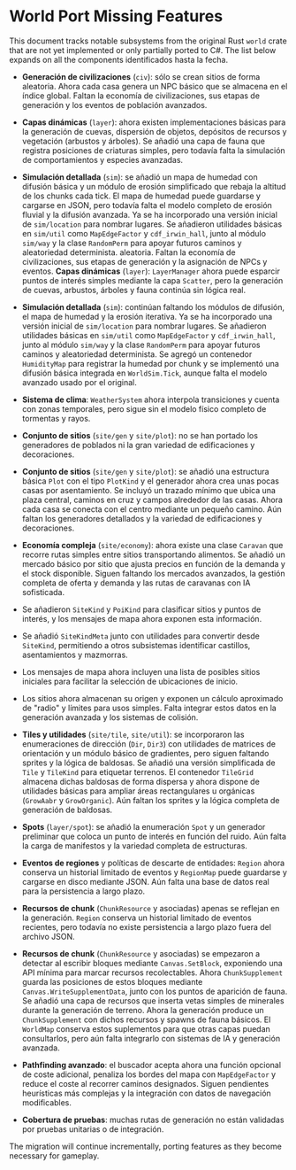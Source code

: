 # World Port Missing Features

This document tracks notable subsystems from the original Rust `world` crate
that are not yet implemented or only partially ported to C#. The list below
expands on all the components identificados hasta la fecha.

- **Generación de civilizaciones** (`civ`): sólo se crean sitios de forma
  aleatoria. Ahora cada casa genera un NPC básico que se almacena en el índice
  global. Faltan la economía de civilizaciones, sus etapas de generación y
  los eventos de población avanzados.
- **Capas dinámicas** (`layer`): ahora existen implementaciones básicas para la
  generación de cuevas, dispersión de objetos, depósitos de recursos y
  vegetación (arbustos y árboles). Se añadió una capa de fauna que registra
  posiciones de criaturas simples, pero todavía falta la simulación de
  comportamientos y especies avanzadas.
- **Simulación detallada** (`sim`): se añadió un mapa de humedad con difusión
  básica y un módulo de erosión simplificado que rebaja la altitud de los chunks
  cada tick. El mapa de humedad puede guardarse y cargarse en JSON, pero todavía
  falta el modelo completo de erosión fluvial y la difusión avanzada. Ya se ha
  incorporado una versión inicial de `sim/location` para nombrar lugares. Se
  añadieron utilidades básicas en `sim/util` como `MapEdgeFactor` y
  `cdf_irwin_hall`, junto al módulo `sim/way` y la clase `RandomPerm` para
  apoyar futuros caminos y aleatoriedad determinista.
  aleatoria. Faltan la economía de civilizaciones, sus etapas de generación y
  la asignación de NPCs y eventos.
**Capas dinámicas** (`layer`): `LayerManager` ahora puede esparcir puntos de interés simples mediante la capa `Scatter`, pero la generación de cuevas, arbustos, árboles y fauna continúa sin lógica real.
- **Simulación detallada** (`sim`): continúan faltando los módulos de difusión,
  el mapa de humedad y la erosión iterativa. Ya se ha incorporado una versión
  inicial de `sim/location` para nombrar lugares. Se añadieron utilidades
  básicas en `sim/util` como `MapEdgeFactor` y `cdf_irwin_hall`, junto al módulo
  `sim/way` y la clase `RandomPerm` para apoyar futuros caminos y
  aleatoriedad determinista.
  Se agregó un contenedor `HumidityMap` para registrar la humedad por chunk y
  se implementó una difusión básica integrada en `WorldSim.Tick`, aunque falta
  el modelo avanzado usado por el original.
- **Sistema de clima**: `WeatherSystem` ahora interpola transiciones y cuenta con zonas temporales, pero sigue sin el modelo físico completo de tormentas y rayos.
- **Conjunto de sitios** (`site/gen` y `site/plot`): no se han portado los
  generadores de poblados ni la gran variedad de edificaciones y decoraciones.
- **Conjunto de sitios** (`site/gen` y `site/plot`): se añadió una estructura
  básica `Plot` con el tipo `PlotKind` y el generador ahora crea unas pocas
  casas por asentamiento. Se incluyó un trazado mínimo que ubica una plaza
  central, caminos en cruz y campos alrededor de las casas. Ahora cada casa
  se conecta con el centro mediante un pequeño camino. Aún faltan los
  generadores detallados y la variedad de edificaciones y decoraciones.
- **Economía compleja** (`site/economy`): ahora existe una clase `Caravan` que
  recorre rutas simples entre sitios transportando alimentos. Se añadió un mercado básico por sitio que ajusta precios en función de la demanda y el stock disponible. Siguen faltando los mercados avanzados, la gestión completa de oferta y demanda y las rutas de caravanas con IA sofisticada.
- Se añadieron `SiteKind` y `PoiKind` para clasificar sitios y puntos de
  interés, y los mensajes de mapa ahora exponen esta información.
- Se añadió `SiteKindMeta` junto con utilidades para convertir desde
  `SiteKind`, permitiendo a otros subsistemas identificar castillos,
  asentamientos y mazmorras.
- Los mensajes de mapa ahora incluyen una lista de posibles sitios
  iniciales para facilitar la selección de ubicaciones de inicio.
- Los sitios ahora almacenan su origen y exponen un cálculo aproximado
  de "radio" y límites para usos simples. Falta integrar estos datos en
  la generación avanzada y los sistemas de colisión.
- **Tiles y utilidades** (`site/tile`, `site/util`): se incorporaron las
  enumeraciones de dirección (`Dir`, `Dir3`) con utilidades de matrices de
  orientación y un módulo básico de gradientes, pero siguen faltando sprites y
  la lógica de baldosas. Se añadió una versión simplificada de `Tile` y
  `TileKind` para etiquetar terrenos. El contenedor `TileGrid` almacena dichas
  baldosas de forma dispersa y ahora dispone de utilidades básicas para ampliar
  áreas rectangulares u orgánicas (`GrowAabr` y `GrowOrganic`). Aún faltan los
  sprites y la lógica completa de generación de baldosas.
- **Spots** (`layer/spot`): se añadió la enumeración `Spot` y un generador
  preliminar que coloca un punto de interés en función del ruido. Aún falta la
  carga de manifestos y la variedad completa de estructuras.
- **Eventos de regiones** y políticas de descarte de entidades: `Region` ahora
  conserva un historial limitado de eventos y `RegionMap` puede guardarse y
  cargarse en disco mediante JSON. Aún falta una base de datos real para la
  persistencia a largo plazo.
- **Recursos de chunk** (`ChunkResource` y asociadas) apenas se reflejan en la
  generación. `Region` conserva un historial limitado de eventos recientes,
  pero todavía no existe persistencia a largo plazo fuera del archivo JSON.
- **Recursos de chunk** (`ChunkResource` y asociadas) se empezaron a detectar al
  escribir bloques mediante `Canvas.SetBlock`, exponiendo una API mínima para
  marcar recursos recolectables. Ahora `ChunkSupplement` guarda las posiciones
  de estos bloques mediante `Canvas.WriteSupplementData`, junto con los puntos
  de aparición de fauna. Se añadió una capa de recursos que inserta vetas
  simples de minerales durante la generación de terreno. Ahora la generación
  produce un `ChunkSupplement` con dichos recursos y spawns de fauna básicos. El
  `WorldMap` conserva estos suplementos para que otras capas puedan
  consultarlos, pero aún falta integrarlo con sistemas de IA y generación
  avanzada.
- **Pathfinding avanzado**: el buscador acepta ahora una función opcional de
  coste adicional, penaliza los bordes del mapa con `MapEdgeFactor` y reduce el
  coste al recorrer caminos designados. Siguen pendientes heurísticas más
  complejas y la integración con datos de navegación modificables.

- **Cobertura de pruebas**: muchas rutas de generación no están validadas por
  pruebas unitarias o de integración.

The migration will continue incrementally, porting features as they
become necessary for gameplay.
